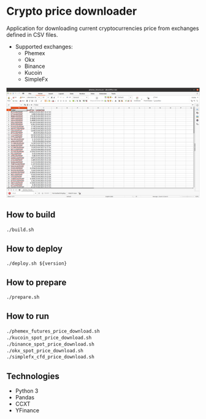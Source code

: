 # Crypto price downloader

Application for downloading current cryptocurrencies price from exchanges defined in CSV files.

* Supported exchanges:
  * Phemex
  * Okx
  * Binance
  * Kucoin
  * SimpleFx

![Example](images/example.png)
## How to build
```bash
./build.sh
```

## How to deploy
```
./deploy.sh ${version}
```

## How to prepare
```bash
./prepare.sh
```

## How to run
```bash
./phemex_futures_price_download.sh
./kucoin_spot_price_download.sh
./binance_spot_price_download.sh
./okx_spot_price_download.sh
./simplefx_cfd_price_download.sh
```

## Technologies
* Python 3
* Pandas
* CCXT
* YFinance
